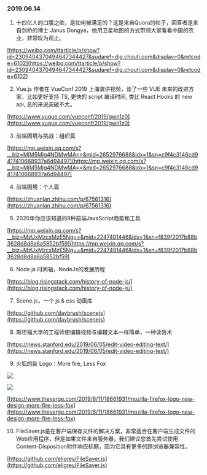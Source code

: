 ### 2019.06.14

1. 十四亿人的口腹之欲，是如何被满足的？这是来自Quora的帖子，回答者是来自剑桥的博士 Janus Dongye，他用卫星地图的方式带领大家看看中国的农业，非常叹为观止。

[https://weibo.com/ttarticle/p/show?id=2309404370494647344427&sudaref=dig.chouti.com&display=0&retcode=6102](https://weibo.com/ttarticle/p/show?id=2309404370494647344427&sudaref=dig.chouti.com&display=0&retcode=6102)

2. Vue.js 作者在 VueConf 2019 上海演讲视频，谈了一些 VUE 未来的改进方案，比如更好支持 TS, 更快的 script 编译时间, 类比 React Hooks 的 new api, 总的来说突破不大。

[https://www.yuque.com/vueconf/2019/gwn1z0](https://www.yuque.com/vueconf/2019/gwn1z0)

3. 前端困境与挑战：组织篇

[https://mp.weixin.qq.com/s?__biz=MjM5Mjg4NDMwMA==&mid=2652976688&idx=1&sn=c9f4c3146cd9417410668937a6d94497](https://mp.weixin.qq.com/s?__biz=MjM5Mjg4NDMwMA==&mid=2652976688&idx=1&sn=c9f4c3146cd9417410668937a6d94497)

4. 前端困境：个人篇

[https://zhuanlan.zhihu.com/p/67561316](https://zhuanlan.zhihu.com/p/67561316)

5. 2020年你应该知道的8种前端JavaScript趋势和工具

[https://mp.weixin.qq.com/s?__biz=MzUxMzcxMzE5Ng==&mid=2247491446&idx=1&sn=f839f2017b88b3628d8d8a6a5852bf59](https://mp.weixin.qq.com/s?__biz=MzUxMzcxMzE5Ng==&mid=2247491446&idx=1&sn=f839f2017b88b3628d8d8a6a5852bf59)

6. Node.js 时间轴，NodeJs的发展历程

[https://blog.risingstack.com/history-of-node-js/](https://blog.risingstack.com/history-of-node-js/)

7. Scene.js，一个 js & css 动画库

[https://github.com/daybrush/scenejs](https://github.com/daybrush/scenejs)

8. 斯坦福大学的工程师使编辑视频与编辑文本一样简单，一种读唇术

[https://news.stanford.edu/2019/06/05/edit-video-editing-text/](https://news.stanford.edu/2019/06/05/edit-video-editing-text/)

9. 火狐的新 Logo：More fire, Less Fox

![](https://cdn.sinaimg.cn.52ecy.cn/large/005BYqpgly1g3yf2q0hx3j310e0o974r.jpg)

![](https://cdn.sinaimg.cn.52ecy.cn/large/005BYqpgly1g3yf738azjj30sc0i3ad3.jpg)

[https://www.theverge.com/2019/6/11/18661931/mozilla-firefox-logo-new-design-more-fire-less-fox](https://www.theverge.com/2019/6/11/18661931/mozilla-firefox-logo-new-design-more-fire-less-fox)

10. FileSaver.js是在客户端保存文件的解决方案，非常适合在客户端生成文件的Web应用程序，但是如果文件来自服务器，我们建议您首先尝试使用Content-Disposition附件响应标题，因为它具有更多的跨浏览器兼容性。

[https://github.com/eligrey/FileSaver.js](https://github.com/eligrey/FileSaver.js)